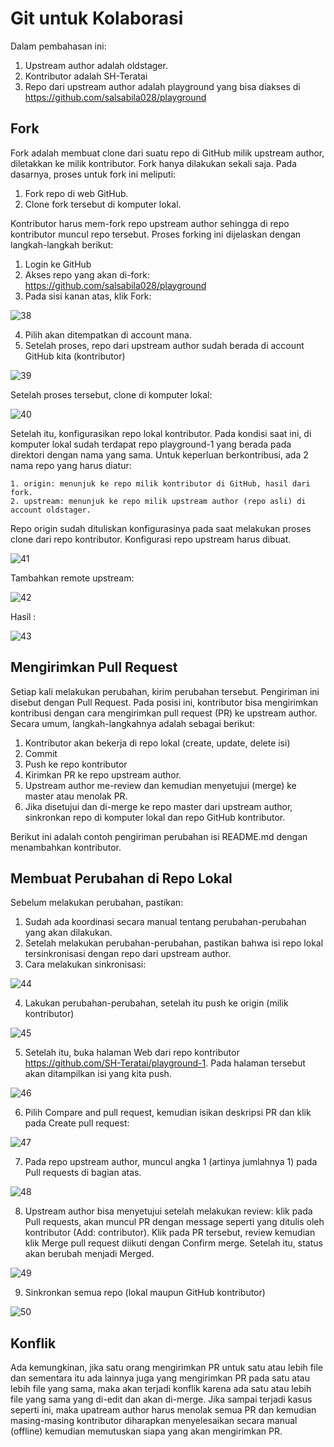  # Git untuk Kolaborasi
  
 Dalam pembahasan ini:
  
  1. Upstream author adalah oldstager.
  2. Kontributor adalah SH-Teratai
  3. Repo dari upstream author adalah playground yang bisa diakses di https://github.com/salsabila028/playground
  
  ## Fork
  
  Fork adalah membuat clone dari suatu repo di GitHub milik upstream author, diletakkan ke milik kontributor. Fork hanya dilakukan sekali saja. Pada dasarnya, proses untuk fork ini meliputi:
  
  1. Fork repo di web GitHub.
  2. Clone fork tersebut di komputer lokal.
  
  Kontributor harus mem-fork repo upstream author sehingga di repo kontributor muncul repo tersebut. Proses forking ini dijelaskan dengan langkah-langkah berikut:
  
  1. Login ke GitHub
  2. Akses repo yang akan di-fork: https://github.com/salsabila028/playground
  3. Pada sisi kanan atas, klik Fork:
  
   ![38](PrakTC/kolaborasi/g01.jpg)
  
  4. Pilih akan ditempatkan di account mana.
  5. Setelah proses, repo dari upstream author sudah berada di account GitHub kita (kontributor)
  
  ![39](PrakTC/kolaborasi/g04.jpg)
  
  Setelah proses tersebut, clone di komputer lokal:
  
  ![40](PrakTC/kolaborasi/g05.jpg)
  
  Setelah itu, konfigurasikan repo lokal kontributor. Pada kondisi saat ini, di komputer lokal sudah terdapat repo playground-1 yang berada pada direktori dengan nama yang sama. Untuk keperluan berkontribusi, ada 2 nama repo yang harus diatur:

    1. origin: menunjuk ke repo milik kontributor di GitHub, hasil dari fork.
    2. upstream: menunjuk ke repo milik upstream author (repo asli) di account oldstager.
  
Repo origin sudah dituliskan konfigurasinya pada saat melakukan proses clone dari repo kontributor. Konfigurasi repo upstream harus dibuat.
  
  ![41](PrakTC/kolaborasi/g06.jpg)
  
  Tambahkan remote upstream:
  
   ![42](PrakTC/kolaborasi/g07.jpg)
  
  Hasil :
  
   ![43](PrakTC/kolaborasi/g08.jpg)
  
  ## Mengirimkan Pull Request
  
Setiap kali melakukan perubahan, kirim perubahan tersebut. Pengiriman ini disebut dengan Pull Request. Pada posisi ini, kontributor bisa mengirimkan kontribusi dengan cara mengirimkan pull request (PR) ke upstream author. Secara umum, langkah-langkahnya adalah sebagai berikut:

   1. Kontributor akan bekerja di repo lokal (create, update, delete isi)
   2. Commit
   3. Push ke repo kontributor
   4. Kirimkan PR ke repo upstream author.
   5. Upstream author me-review dan kemudian menyetujui (merge) ke master atau menolak PR.
   6. Jika disetujui dan di-merge ke repo master dari upstream author, sinkronkan repo di komputer       lokal dan repo GitHub kontributor.
  
Berikut ini adalah contoh pengiriman perubahan isi README.md dengan menambahkan kontributor.
  
  ## Membuat Perubahan di Repo Lokal
  
  Sebelum melakukan perubahan, pastikan:

   1. Sudah ada koordinasi secara manual tentang perubahan-perubahan yang akan dilakukan.
   2. Setelah melakukan perubahan-perubahan, pastikan bahwa isi repo lokal tersinkronisasi dengan       repo dari upstream author.
   3. Cara melakukan sinkronisasi:
  
   ![44](PrakTC/kolaborasi/g09.jpg)
  
   4. Lakukan perubahan-perubahan, setelah itu push ke origin (milik kontributor)
  
  ![45](PrakTC/kolaborasi/g10.jpg)
  
   5. Setelah itu, buka halaman Web dari repo kontributor https://github.com/SH-Teratai/playground-1. Pada halaman tersebut akan ditampilkan isi yang kita push.
  
  ![46](PrakTC/kolaborasi/g11.jpg)
  
   6. Pilih Compare and pull request, kemudian isikan deskripsi PR dan klik pada Create pull request:
  
  ![47](PrakTC/kolaborasi/g12.jpg)
  
   7. Pada repo upstream author, muncul angka 1 (artinya jumlahnya 1) pada Pull requests di bagian atas.
  
  ![48](PrakTC/kolaborasi/g13.jpg)
  
   8. Upstream author bisa menyetujui setelah melakukan review: klik pada Pull requests, akan muncul PR dengan message seperti yang ditulis oleh kontributor (Add: contributor). Klik pada PR tersebut, review kemudian klik Merge pull request diikuti dengan Confirm merge. Setelah itu, status akan berubah menjadi Merged.
  
  ![49](PrakTC/kolaborasi/g14.jpg)
  
   9. Sinkronkan semua repo (lokal maupun GitHub kontributor)
  
  ![50](PrakTC/kolaborasi/g15.jpg)
  
  ## Konflik
  
  Ada kemungkinan, jika satu orang mengirimkan PR untuk satu atau lebih file dan sementara itu ada lainnya juga yang mengirimkan PR pada satu atau lebih file yang sama, maka akan terjadi konflik karena ada satu atau lebih file yang sama yang di-edit dan akan di-merge. Jika sampai terjadi kasus seperti ini, maka upatream author harus menolak semua PR dan kemudian masing-masing kontributor diharapkan menyelesaikan secara manual (offline) kemudian memutuskan siapa yang akan mengirimkan PR.
